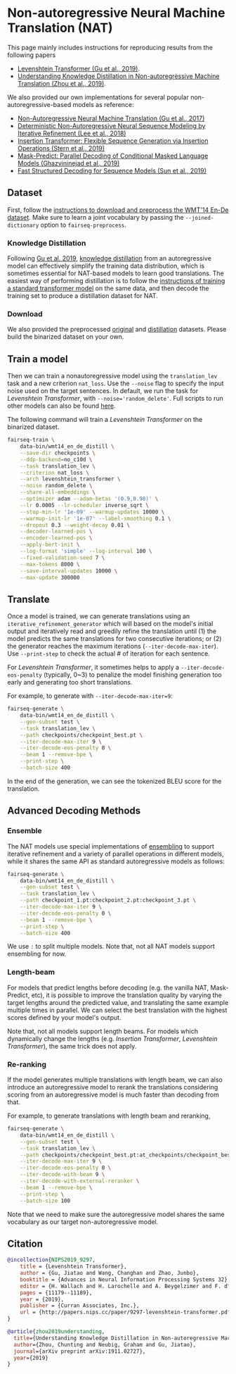 # Non-autoregressive Neural Machine Translation (NAT)

This page mainly includes instructions for reproducing results from the following papers
* [Levenshtein Transformer (Gu et al., 2019)](https://arxiv.org/abs/1905.11006).
* [Understanding Knowledge Distillation in Non-autoregressive Machine Translation (Zhou et al., 2019)](https://arxiv.org/abs/1911.02727).

We also provided our own implementations for several popular non-autoregressive-based models as reference:<br>
* [Non-Autoregressive Neural Machine Translation (Gu et al., 2017)](https://arxiv.org/abs/1711.02281)<br>
* [Deterministic Non-Autoregressive Neural Sequence Modeling by Iterative Refinement (Lee et al., 2018)](https://arxiv.org/abs/1802.06901)<br>
* [Insertion Transformer: Flexible Sequence Generation via Insertion Operations (Stern et al., 2019)](https://arxiv.org/abs/1902.03249)<br>
* [Mask-Predict: Parallel Decoding of Conditional Masked Language Models (Ghazvininejad et al., 2019)](https://arxiv.org/abs/1904.09324v2)<br>
* [Fast Structured Decoding for Sequence Models (Sun et al., 2019)](https://arxiv.org/abs/1910.11555)

## Dataset

First, follow the [instructions to download and preprocess the WMT'14 En-De dataset](../translation#wmt14-english-to-german-convolutional).
Make sure to learn a joint vocabulary by passing the `--joined-dictionary` option to `fairseq-preprocess`.

### Knowledge Distillation
Following [Gu et al. 2019](https://arxiv.org/abs/1905.11006), [knowledge distillation](https://arxiv.org/abs/1606.07947) from an autoregressive model can effectively simplify the training data distribution, which is sometimes essential for NAT-based models to learn good translations.
The easiest way of performing distillation is to follow the [instructions of training a standard transformer model](../translation) on the same data, and then decode the training set to produce a distillation dataset for NAT.

### Download
We also provided the preprocessed [original](http://dl.fbaipublicfiles.com/nat/original_dataset.zip) and [distillation](http://dl.fbaipublicfiles.com/nat/distill_dataset.zip) datasets. Please build the binarized dataset on your own.


## Train a model

Then we can train a nonautoregressive model using the `translation_lev` task and a new criterion `nat_loss`.
Use the `--noise` flag to specify the input noise used on the target sentences.
In default, we run the task for *Levenshtein Transformer*, with `--noise='random_delete'`. Full scripts to run other models can also be found [here](./scripts.md).

The following command will train a *Levenshtein Transformer* on the binarized dataset.

```bash
fairseq-train \
    data-bin/wmt14_en_de_distill \
    --save-dir checkpoints \
    --ddp-backend=no_c10d \
    --task translation_lev \
    --criterion nat_loss \
    --arch levenshtein_transformer \
    --noise random_delete \
    --share-all-embeddings \
    --optimizer adam --adam-betas '(0.9,0.98)' \
    --lr 0.0005 --lr-scheduler inverse_sqrt \
    --stop-min-lr '1e-09' --warmup-updates 10000 \
    --warmup-init-lr '1e-07' --label-smoothing 0.1 \
    --dropout 0.3 --weight-decay 0.01 \
    --decoder-learned-pos \
    --encoder-learned-pos \
    --apply-bert-init \
    --log-format 'simple' --log-interval 100 \
    --fixed-validation-seed 7 \
    --max-tokens 8000 \
    --save-interval-updates 10000 \
    --max-update 300000
```

## Translate

Once a model is trained, we can generate translations using an `iterative_refinement_generator` which will based on the model's initial output and iteratively read and greedily refine the translation until (1) the model predicts the same translations for two consecutive iterations; or (2) the generator reaches the maximum iterations (`--iter-decode-max-iter`). Use `--print-step` to check the actual # of iteration for each sentence.

For *Levenshtein Transformer*, it sometimes helps to apply a `--iter-decode-eos-penalty` (typically, 0~3) to penalize the model finishing generation too early and generating too short translations.

For example, to generate with `--iter-decode-max-iter=9`:
```bash
fairseq-generate \
    data-bin/wmt14_en_de_distill \
    --gen-subset test \
    --task translation_lev \
    --path checkpoints/checkpoint_best.pt \
    --iter-decode-max-iter 9 \
    --iter-decode-eos-penalty 0 \
    --beam 1 --remove-bpe \
    --print-step \
    --batch-size 400
```
In the end of the generation, we can see the tokenized BLEU score for the translation.

## Advanced Decoding Methods
### Ensemble
The NAT models use special implementations of [ensembling](https://github.com/fairinternal/fairseq-py/blob/b98d88da52f2f21f1b169bab8c70c1c4ca19a768/fairseq/sequence_generator.py#L522) to support iterative refinement and a variety of parallel operations in different models, while it shares the same API as standard autoregressive models as follows:
```bash
fairseq-generate \
    data-bin/wmt14_en_de_distill \
    --gen-subset test \
    --task translation_lev \
    --path checkpoint_1.pt:checkpoint_2.pt:checkpoint_3.pt \
    --iter-decode-max-iter 9 \
    --iter-decode-eos-penalty 0 \
    --beam 1 --remove-bpe \
    --print-step \
    --batch-size 400
```
We use ``:`` to split multiple models. Note that, not all NAT models support ensembling for now.


### Length-beam 
For models that predict lengths before decoding (e.g. the vanilla NAT, Mask-Predict, etc), it is possible to improve the translation quality by varying the target lengths around the predicted value, and translating the same example multiple times in parallel. We can select the best translation with the highest scores defined by your model's output.

Note that, not all models support length beams. For models which dynamically change the lengths (e.g. *Insertion Transformer*, *Levenshtein Transformer*), the same trick does not apply.

### Re-ranking
If the model generates multiple translations with length beam, we can also introduce an autoregressive model to rerank the translations considering scoring from an autoregressive model is much faster than decoding from that.

For example, to generate translations with length beam and reranking, 
```bash
fairseq-generate \
    data-bin/wmt14_en_de_distill \
    --gen-subset test \
    --task translation_lev \
    --path checkpoints/checkpoint_best.pt:at_checkpoints/checkpoint_best.pt \
    --iter-decode-max-iter 9 \
    --iter-decode-eos-penalty 0 \
    --iter-decode-with-beam 9 \
    --iter-decode-with-external-reranker \
    --beam 1 --remove-bpe \
    --print-step \
    --batch-size 100
``` 
Note that we need to make sure the autoregressive model shares the same vocabulary as our target non-autoregressive model.


## Citation

```bibtex
@incollection{NIPS2019_9297,
    title = {Levenshtein Transformer},
    author = {Gu, Jiatao and Wang, Changhan and Zhao, Junbo},
    booktitle = {Advances in Neural Information Processing Systems 32},
    editor = {H. Wallach and H. Larochelle and A. Beygelzimer and F. d\textquotesingle Alch\'{e}-Buc and E. Fox and R. Garnett},
    pages = {11179--11189},
    year = {2019},
    publisher = {Curran Associates, Inc.},
    url = {http://papers.nips.cc/paper/9297-levenshtein-transformer.pdf}
}
```
```bibtex
@article{zhou2019understanding,
  title={Understanding Knowledge Distillation in Non-autoregressive Machine Translation},
  author={Zhou, Chunting and Neubig, Graham and Gu, Jiatao},
  journal={arXiv preprint arXiv:1911.02727},
  year={2019}
}
```
